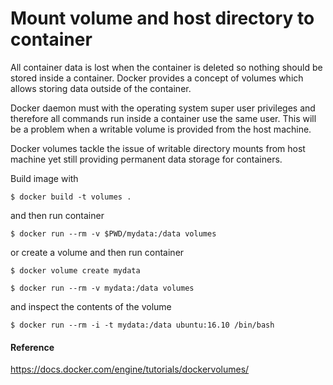 Mount volume and host directory to container
============================================

All container data is lost when the container is
deleted so nothing should be stored inside a
container. Docker provides a concept of volumes
which allows storing data outside of the container.

Docker daemon must with the operating system super
user privileges and therefore all commands run
inside a container use the same user. This will be
a problem when a writable volume is provided from the
host machine.

Docker volumes tackle the issue of writable directory
mounts from host machine yet still providing permanent
data storage for containers.


Build image with

`$ docker build -t volumes .`

and then run container

`$ docker run --rm -v $PWD/mydata:/data volumes`

or create a volume and then run container

`$ docker volume create mydata`

`$ docker run --rm -v mydata:/data volumes`

and inspect the contents of the volume

`$ docker run --rm -i -t mydata:/data ubuntu:16.10 /bin/bash`


#### Reference

https://docs.docker.com/engine/tutorials/dockervolumes/
